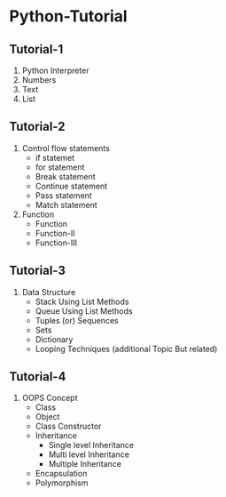 # Python-Tutorial
## Tutorial-1

1. Python Interpreter
1. Numbers
1. Text
1. List

## Tutorial-2

1. Control flow statements
   * if statemet
   * for statement
   * Break statement
   * Continue statement
   * Pass statement
   * Match statement
1. Function
   * Function
   * Function-II
   * Function-III

## Tutorial-3

1. Data Structure
   * Stack Using List Methods
   * Queue Using List Methods
   * Tuples (or) Sequences
   * Sets
   * Dictionary
   * Looping Techniques (additional Topic But related)

## Tutorial-4

1. OOPS Concept 
   * Class
   * Object
   * Class Constructor
   * Inheritance
     * Single level Inheritance
     * Multi level Inheritance
     * Multiple Inheritance       
   * Encapsulation
   * Polymorphism
